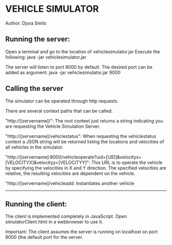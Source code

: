 <h1>VEHICLE SIMULATOR</h1>

Author: Djura Smits

<h2>Running the server:</h2>

Open a terminal and go to the location of vehiclesimulator.jar
Execute the following:
java -jar vehiclesimulator.jar

The server will listen to port 8000 by default. The desired port can be added as argument:
java -jar vehiclesimulator.jar 9000

<h2>Calling the server</h2>
The simulator can be operated through http requests.

There are several context paths that can be called:

"http://[servername]/":
The root context just returns a string
indicating you are requesting the Vehicle Simulation Server.

"http://[servername]/vehiclestatus": When requesting the
vehiclestatus context a JSON string will be returned listing the
locations and velocities of all vehicles in the simulator.
 
"http://[servername]:8000/vehicleoperate?uid=[UID]&velocityx=[VELOCITYX]&velocityy=[VELOCITYY]":
This URL is to operate the vehicle by specifying the velocities in X
and Y direction. The specified velocities are relative, the resulting
velocities are dependent on the vehicle.
       
"http://[servername]/vehicleadd:
Instantiates another vehicle

------------------------------------------------------------------------------

<h2>Running the client:</h2>

The client is implemented completely in JavaScript.
Open  simulatorClient.html in a webbrowser to use it.

Important: The client assumes the server is running on localhost on port 8000 (the default port for the server.



